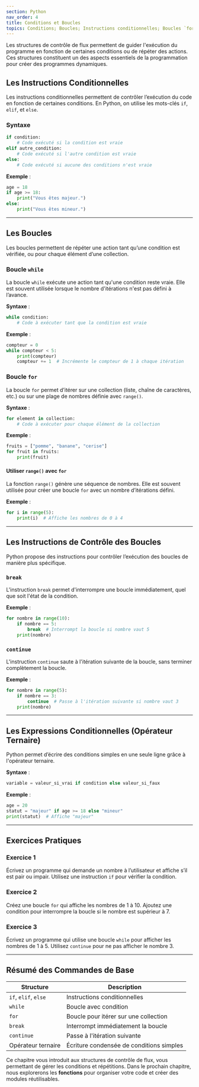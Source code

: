 ```yaml
---
section: Python
nav_order: 4
title: Conditions et Boucles
topics: Conditions; Boucles; Instructions conditionnelles; Boucles `for` et `while`
---
```


Les structures de contrôle de flux permettent de guider l'exécution du programme en fonction de certaines conditions ou de répéter des actions. Ces structures constituent un des aspects essentiels de la programmation pour créer des programmes dynamiques.

## Les Instructions Conditionnelles

Les instructions conditionnelles permettent de contrôler l’exécution du code en fonction de certaines conditions. En Python, on utilise les mots-clés `if`, `elif`, et `else`.

### Syntaxe

```python
if condition:
    # Code exécuté si la condition est vraie
elif autre_condition:
    # Code exécuté si l'autre condition est vraie
else:
    # Code exécuté si aucune des conditions n'est vraie
```

**Exemple** :

```python
age = 18
if age >= 18:
    print("Vous êtes majeur.")
else:
    print("Vous êtes mineur.")
```

---

## Les Boucles

Les boucles permettent de répéter une action tant qu’une condition est vérifiée, ou pour chaque élément d’une collection.

### Boucle `while`

La boucle `while` exécute une action tant qu'une condition reste vraie. Elle est souvent utilisée lorsque le nombre d'itérations n'est pas défini à l’avance.

**Syntaxe** :

```python
while condition:
    # Code à exécuter tant que la condition est vraie
```

**Exemple** :

```python
compteur = 0
while compteur < 5:
    print(compteur)
    compteur += 1  # Incrémente le compteur de 1 à chaque itération
```

### Boucle `for`

La boucle `for` permet d’itérer sur une collection (liste, chaîne de caractères, etc.) ou sur une plage de nombres définie avec `range()`.

**Syntaxe** :

```python
for element in collection:
    # Code à exécuter pour chaque élément de la collection
```

**Exemple** :

```python
fruits = ["pomme", "banane", "cerise"]
for fruit in fruits:
    print(fruit)
```

#### Utiliser `range()` avec `for`

La fonction `range()` génère une séquence de nombres. Elle est souvent utilisée pour créer une boucle `for` avec un nombre d’itérations défini.

**Exemple** :

```python
for i in range(5):
    print(i)  # Affiche les nombres de 0 à 4
```

---

## Les Instructions de Contrôle des Boucles

Python propose des instructions pour contrôler l’exécution des boucles de manière plus spécifique.

### `break`

L'instruction `break` permet d'interrompre une boucle immédiatement, quel que soit l'état de la condition.

**Exemple** :

```python
for nombre in range(10):
    if nombre == 5:
        break  # Interrompt la boucle si nombre vaut 5
    print(nombre)
```

### `continue`

L'instruction `continue` saute à l'itération suivante de la boucle, sans terminer complètement la boucle.

**Exemple** :

```python
for nombre in range(5):
    if nombre == 3:
        continue  # Passe à l'itération suivante si nombre vaut 3
    print(nombre)
```

---

## Les Expressions Conditionnelles (Opérateur Ternaire)

Python permet d’écrire des conditions simples en une seule ligne grâce à l'opérateur ternaire.

**Syntaxe** :

```python
variable = valeur_si_vrai if condition else valeur_si_faux
```

**Exemple** :

```python
age = 20
statut = "majeur" if age >= 18 else "mineur"
print(statut)  # Affiche "majeur"
```

---

## Exercices Pratiques

### Exercice 1

Écrivez un programme qui demande un nombre à l’utilisateur et affiche s’il est pair ou impair. Utilisez une instruction `if` pour vérifier la condition.

### Exercice 2

Créez une boucle `for` qui affiche les nombres de 1 à 10. Ajoutez une condition pour interrompre la boucle si le nombre est supérieur à 7.

### Exercice 3

Écrivez un programme qui utilise une boucle `while` pour afficher les nombres de 1 à 5. Utilisez `continue` pour ne pas afficher le nombre 3.

---

## Résumé des Commandes de Base

| Structure               | Description                                    |
|-------------------------|------------------------------------------------|
| `if`, `elif`, `else`    | Instructions conditionnelles                   |
| `while`                 | Boucle avec condition                          |
| `for`                   | Boucle pour itérer sur une collection          |
| `break`                 | Interrompt immédiatement la boucle             |
| `continue`              | Passe à l'itération suivante                   |
| Opérateur ternaire      | Écriture condensée de conditions simples       |

Ce chapitre vous introduit aux structures de contrôle de flux, vous permettant de gérer les conditions et répétitions. Dans le prochain chapitre, nous explorerons les **fonctions** pour organiser votre code et créer des modules réutilisables.